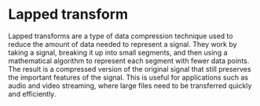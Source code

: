 # Lapped transform

Lapped transforms are a type of data compression technique used to reduce the amount of data needed to represent a signal. They work by taking a signal, breaking it up into small segments, and then using a mathematical algorithm to represent each segment with fewer data points. The result is a compressed version of the original signal that still preserves the important features of the signal. This is useful for applications such as audio and video streaming, where large files need to be transferred quickly and efficiently.
